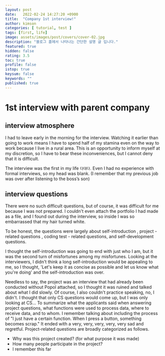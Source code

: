 ```yaml
---
layout: post
date:   2022-02-24 14:27:20 +0900
title:  "Company 1st interview!"
author: kimson
categories: [ tutorial, test ]
tags: [first, life]
image: assets/images/post/covers/cover-02.jpg
description: "블로그 홈에서 나타나는 간단한 설명 글 입니다."
featured: true
hidden: false
rating: 3.5
toc: true
profile: false
istop: true
keysum: false
keywords: ""
published: true
---
```


# 1st interview with parent company

## interview atmosphere

I had to leave early in the morning for the interview. Watching it earlier than going to work means I have to spend half of my stamina even on the way to work because I live in a rural area. This is an opportunity to inform myself at my discretion, so I have to bear these inconveniences, but I cannot deny that it is difficult.

The interview was the first in my life `다대다`. Even I had no experience with formal interviews, so my head was blank. (I remember that my previous job was over after listening to the boss’s son)

## interview questions

There were no such difficult questions, but of course, it was difficult for me because I was not prepared. I couldn't even attach the portfolio I had made as a file, and I found out during the interview, so inside I was so embarrassed that my hair turned white.

To be honest, the questions were largely about self-introduction , project -related questions , coding test - related questions, and self-development questions.

I thought the self-introduction was going to end with just who I am, but it was the second turn of misfortunes among my misfortunes. Looking at the interviewers, I didn't think a long self-introduction would be appealing to me, so I thought, 'Let's keep it as concise as possible and let us know what you're doing' and the self-introduction was over.

Needless to say, the project was an interview that had already been conducted without Popol attached, so I thought it was ruined and talked about what I did slowly. Of course, I also couldn't practice speaking, no, I didn't. I thought that only CS questions would come up, but I was only looking at CS... To summarize what the applicants said when answering project questions, what functions were used to process data, where to receive data, and to whom. I remember talking about including the process of "I just have a certain function. When I press a button, something becomes scrap." It ended with a very, very, very, very, very sad and regretful. Project-related questions are broadly categorized as follows.

- Why was this project created? (for what purpose it was made)
- How many people participate in the project?
- I remember this far